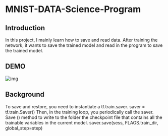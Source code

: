 # MNIST-DATA-Science-Program

## Introduction
In this project, I mainly learn how to save and read data. After training the network, it wants to save the trained model and read in the program to save the trained model.

## DEMO
![img](https://github.com/yewei0904/MNIST-DATA-Science-Program/blob/master/gifhome_1920x1080_10s.gif)

## Background
To save and restore, you need to instantiate a tf.train.saver.
  saver = tf.train.Saver()
Then, in the training loop, you periodically call the saver. Save () method to write to the folder the checkpoint file that contains all the trainable variables in the current model.
  saver.save(sess, FLAGS.train_dir, global_step=step)
